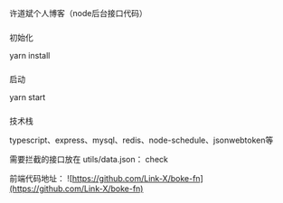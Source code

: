 许道斌个人博客（node后台接口代码）
###
<p>初始化</p>
yarn install

###
<p>启动</p>
yarn start

###
技术栈  

typescript、express、mysql、redis、node-schedule、jsonwebtoken等  

需要拦截的接口放在 utils/data.json： check

前端代码地址：
    ![https://github.com/Link-X/boke-fn](https://github.com/Link-X/boke-fn)
